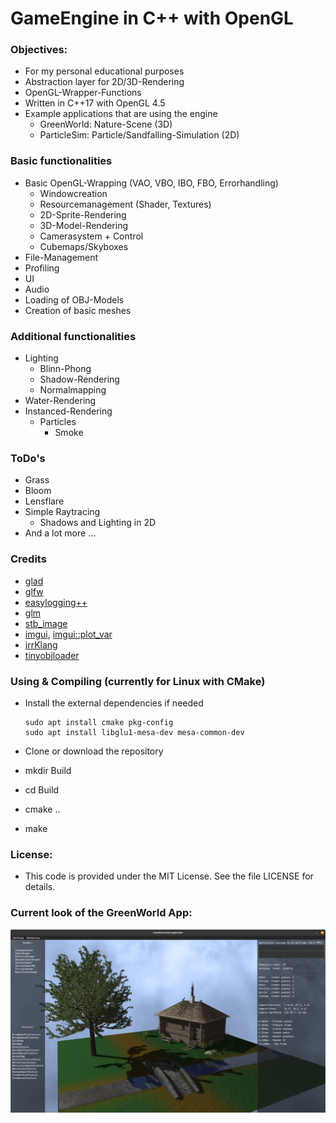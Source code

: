 # GameEngine in C++ with OpenGL

### Objectives:
   - For my personal educational purposes  
   - Abstraction layer for 2D/3D-Rendering
   - OpenGL-Wrapper-Functions
   - Written in C++17 with OpenGL 4.5
   - Example applications that are using the engine
     - GreenWorld: Nature-Scene (3D)   
     - ParticleSim: Particle/Sandfalling-Simulation (2D)

### Basic functionalities
   - Basic OpenGL-Wrapping (VAO, VBO, IBO, FBO, Errorhandling)
     - Windowcreation
     - Resourcemanagement (Shader, Textures)
     - 2D-Sprite-Rendering
     - 3D-Model-Rendering
     - Camerasystem + Control
     - Cubemaps/Skyboxes
   - File-Management
   - Profiling
   - UI
   - Audio
   - Loading of OBJ-Models
   - Creation of basic meshes

### Additional functionalities
   - Lighting
     - Blinn-Phong
     - Shadow-Rendering
     - Normalmapping
   - Water-Rendering
   - Instanced-Rendering
      - Particles
           - Smoke

### ToDo's   
   - Grass
   - Bloom
   - Lensflare
   - Simple Raytracing
     - Shadows and Lighting in 2D
   - And a lot more ...

### Credits
   - [glad](https://github.com/Dav1dde/glad)
   - [glfw](https://github.com/glfw/glfw)
   - [easylogging++](https://github.com/amrayn/easyloggingpp)
   - [glm](https://github.com/g-truc/glm)   
   - [stb_image](https://github.com/nothings/stb/blob/master/stb_image.h)   
   - [imgui](https://github.com/ocornut/imgui), [imgui::plot_var](https://github.com/ocornut/imgui/wiki/plot_var_example)
   - [irrKlang](https://www.ambiera.com/irrklang/)
   - [tinyobjloader](https://github.com/tinyobjloader/tinyobjloader)

### Using & Compiling (currently for Linux with CMake)   
   - Install the external dependencies if needed
    
         sudo apt install cmake pkg-config
         sudo apt install libglu1-mesa-dev mesa-common-dev
    
   - Clone or download the repository 
   - mkdir Build
   - cd Build
   - cmake ..
   - make
            
### License:
   - This code is provided under the MIT License. See the file LICENSE for details.

### Current look of the GreenWorld App:
![GreenWorld](Res/Screenshots/GreenWorld/Screenshot_GW_022.png)